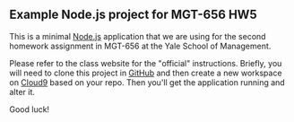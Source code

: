 ## Example Node.js project for MGT-656 HW5

This is a minimal [Node.js](http://nodejs.org/)
application that we are using for the second
homework assignment in MGT-656 at
the Yale School of Management.

Please refer to the class website for the
"official" instructions. Briefly, you will
need to clone this project in
[GitHub](http://www.github.com) and then
create a new workspace on [Cloud9](http://c9.io)
based on your repo. Then you'll get the 
application running and alter it.

Good luck!
